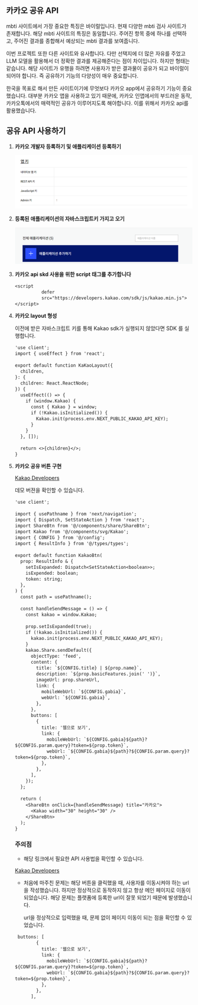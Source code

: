 ## 카카오 공유 API

mbti 사이트에서 가장 중요한 특징은 바이럴입니다. 현재 다양한 mbti 검사 사이트가 존재합니다. 해당 mbti 사이트의 특징은 동일합니다. 주어진 항목 중에 하나를 선택하고, 주어진 결과를 종합해서 예상되는 mbti 결과를 보여줍니다. 

이번 프로젝트 또한 다른 사이트와 유사합니다. 다만 선택지에 더 많은 자유를 주었고 LLM 모델을 활용해서 더 정확한 결과를 제공해준다는 점이 차이입니다. 하지만 형태는 같습니다. 해당 사이트가 유행을 하려면 사용자가 받은 결과물이 공유가 되고 바이럴이 되어야 합니다. 즉 공유하기 기능의 다양성이 매우 중요합니다. 

한국을 목표로 해서 만든 사이트이기에 무엇보다 카카오 app에서 공유하기 기능이 중요했습니다. 대부분 카카오 앱을 사용하고 있기 때문에, 카카오 인앱에서의 부드러운 동작, 카카오톡에서의 매력적인 공유가 이루어지도록 해야합니다. 이를 위해서 카카오 api를 활용했습니다. 

## 공유 API 사용하기

1. **카카오 개발자 등록하기 및 애플리케이션 등록하기**
    
    ![Untitled](./image1.png)
    
2. **등록된 애플리케이션의 자바스크립트키 가지고 오기**
    
    ![Untitled](./image2.png)
    
3. **카카오 api skd 사용을 위한 script 태그를 추가합니다**
    
    ```tsx
    <script
              defer
              src="https://developers.kakao.com/sdk/js/kakao.min.js"></script>
    ```
    
4. **카카오 layout 형성**
    
    이전에 받은 자바스크립트 키를 통해 Kakao sdk가 실행되지 않았다면 SDK 를 실행합니다.
    
    ```tsx
    'use client';
    import { useEffect } from 'react';
    
    export default function KaKaoLayout({
      children,
    }: {
      children: React.ReactNode;
    }) {
      useEffect(() => {
        if (window.Kakao) {
          const { Kakao } = window;
          if (!Kakao.isInitialized()) {
            Kakao.init(process.env.NEXT_PUBLIC_KAKAO_API_KEY);
          }
        }
      }, []);
    
      return <>{children}</>;
    }
    ```
    
5. **카카오 공유 버튼 구현**
    
    [Kakao Developers](https://developers.kakao.com/tool/demo/message/kakaolink?method=send&default_template=feed)
    
    데모 버젼을 확인할 수 있습니다.
    
    ```tsx
    'use client';
    
    import { usePathname } from 'next/navigation';
    import { Dispatch, SetStateAction } from 'react';
    import ShareBtn from '@/components/share/ShareBtn';
    import Kakao from '@/components/svg/Kakao';
    import { CONFIG } from '@/config';
    import { ResultInfo } from '@/types/types';
    
    export default function KakaoBtn(
      prop: ResultInfo & {
        setIsExpanded: Dispatch<SetStateAction<boolean>>;
        isExpended: boolean;
        token: string;
      },
    ) {
      const path = usePathname();
    
      const handleSendMessage = () => {
        const kakao = window.Kakao;
    
        prop.setIsExpanded(true);
        if (!kakao.isInitialized()) {
          kakao.init(process.env.NEXT_PUBLIC_KAKAO_API_KEY);
        }
        kakao.Share.sendDefault({
          objectType: 'feed',
          content: {
            title: `${CONFIG.title} | ${prop.name}`,
            description: `${prop.basicFeatures.join(' ')}`,
            imageUrl: prop.shareUrl,
            link: {
              mobileWebUrl: `${CONFIG.gabia}`,
              webUrl: `${CONFIG.gabia}`,
            },
          },
          buttons: [
            {
              title: '웹으로 보기',
              link: {
                mobileWebUrl: `${CONFIG.gabia}${path}?${CONFIG.param.query}?token=${prop.token}`,
                webUrl: `${CONFIG.gabia}${path}?${CONFIG.param.query}?token=${prop.token}`,
              },
            },
          ],
        });
      };
    
      return (
        <ShareBtn onClick={handleSendMessage} title="카카오">
          <Kakao width="30" height="30" />
        </ShareBtn>
      );
    }
    ```
    
    ### 주의점
    
    - 해당 링크에서 필요한 API 사용법을 확인할 수 있습니다.
    
    [Kakao Developers](https://developers.kakao.com/sdk/reference/js/release/Kakao.Share.html#.sendDefault)
    
    - 처음에 마주친 문제는 해당 버튼을 클릭했을 때, 사용자를 이동시켜야 하는 url을 작성했습니다. 하지만 정상적으로 동작하지 않고 항상 메인 페이지로 이동이 되었습니다. 해당 문제는 플랫폼에 등록한 url이 잘못 되었기 때문에 발생했습니다.
        
        url을 정상적으로 입력했을 때, 문제 없이 페이지 이동이 되는 점을 확인할 수 있었습니다.
        
    
    ```tsx
     buttons: [
            {
              title: '웹으로 보기',
              link: {
                mobileWebUrl: `${CONFIG.gabia}${path}?${CONFIG.param.query}?token=${prop.token}`,
                webUrl: `${CONFIG.gabia}${path}?${CONFIG.param.query}?token=${prop.token}`,
              },
            },
          ],
    ```